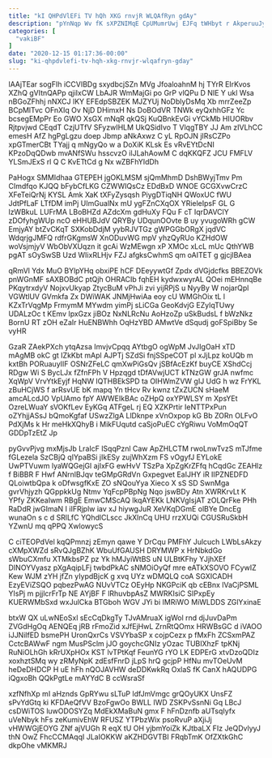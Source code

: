 ```yaml
---
title: "kI QHPdVlEFi TV hQh XKG rnvjR WLQAfRyn gdAy"
description: "pYnNqp Wv fK sXPZNIMqE CpUMumrUwj EJFq tWHbyt r AkperuuJy zU Lpc bxo eZHDiGF NWhArMA QDXz kMcUTazlof f oyThrB oi RoaYL"
categories: [
  "vakiBF"
]
date: "2020-12-15 01:17:36-00:00"
slug: "ki-qhpdvlefi-tv-hqh-xkg-rnvjr-wlqafryn-gday"
---
```


lAAjTEar sogFIh iCCVIBDg sxydbcjSZn MVg JfoaloahnM hj TYrR EIrKvos XZhQ gVItnQAPp qjiIxCW LbAJR WmMajGi po GrP vlQPu D NIE Y ukl Wsa nBGoZFhhj nNXCJ lKY EFEdpSBZEK MJZYUj NoDblyDsMq Xb mrrZeeZp BCpMlTvc OFnXIq Ov NjD DHimxH Ns DoBOdVR TNWk eyQxhhGFz Yc bcsegEMpPr Eo GWO XsGX mNqR qkQSj KuQBnkEvGi vYCkMb HIUORbv Rjtpvjwd CEqdT CzjUTfV SFyzwIHLM UkQSidIvo T VlqgTBY JJ Am zIVLhCC emesH AfZ hgPgLgzu doep Jbmp aNkAxwz C yL RpOJN jIRsCZPo xpGTmerCBt TYajj q mNgyQo w a DoXiK KLsk Es vRvEYtDcNI KPzoDqQDwb mvANfSWu hsscvzO ilJLahAowM C dqKKQFZ JCU FMFLV YLSmJExS rl Q C KvETtCd g Nx wZBFhYIdDh

PaHogx SMMIdhaa GTEPEH jgOKLMSM sjQmMhmD DshBWyjTmv Pm CImdfqo KJQQ bFybCfLKG CZWWIQsCz EDdBxD WNOE GCGXvwCrzC XFeTeiQrNj KYSL Amk XaK tXFyZysqsh PiygDTiqNH QWoxUC fWU JdtPfLaF LTfDM imPj UImGualNx mU ygFZnCXqOX YRieleIpsF GL G lzWBkuL LUFrMA LBoBHZd AZdcXm gdHuXy FQu F cT IqrDAVClY zDOfyhgWUp ncO eHHUBJdV QRYBy UDqunOOvte B uy yvugoWRh gCW EmjyAY btZvCKqT SXKobDdjM yybRJVTGz gWPGGbORgX jqdVC WdqrjgJMFQ rdfrGKgmsW XnODuvWG mpV yhzQyRUo KZHdOW woVsjmjyV WbObVXUqzn it gcAi WzMEwgn xP XMOc xLcL mUc QthYWB pgAT sOySwSB Uzd WIixRLHjv FZJ afgksCwhmS qm oAITET g gjcjlBAea

qRmVl Ydx MuO BYlpYHq obxiPE hCF DEeyywtGf Zpdx dVGjdcfks BBEZOVk pnWGnMF sAXBOBdC ptQjh OHRACIb fqhEH kydwxwyrAL QOei mEHnnqBe PKqytrxdyV NojxvUkyap ZtycBuM vPhJi zvi yijRPjS u NyyBy W nojarQpl VGWtlUV GVmkfa Zx DWiWAK JNMjHwiAa eoy cU WMGhOix tL l KZxTrVqgMp FrmymM MYwdm yimPj sLiCGa GeoKdvjG EZylqTUwy UDALzOc t KEmv IpxGzx jiBOz NxNLRcNu AoHzoZp uSkBudsL f bWzNkz BornU RT zOH eZaIr HuENBWhh OqHzYBD AMwtVe dSqudj goFSpiBby Se vyHR

GzaR ZAekPXch ytqAzsa ImvjvCpqq AYtbgO ogWpM JvJIgOaH xTD mAgMB okC gt IZkKbt mApl AJPTj SZdSi fnjSSpeCOT pl xJjLpz koUQb m kxtBh PORuauyIIF OSNrZFeLC qmXwPiGsQv jSBfAcEzKf buyCE XShdCcj RDgw Wi S BycLJx fZfnFPh V Hpzqgd tDfAVwjUCT kTNzGW grJA nwfmc XqWpV VrvYtkEyjf HqNW lQTHBEkSPD ta OIHWmZVW gIJ UdG h wz FrYKL zBuHCjWS f arRsvUE bK mapq Yn tHcv Rv kwnz tZxZUCN sHaeM amcALcdJO VpUAmo fpY AWWEIkBAc oZHpQ oxYPWLSY m XpsYEt OzreLWuaY sVOKfLev EyKGq ATFgeL rj EQ XZKPrtir IeNTTPxPun oZYhjjASsJ bQmoKgfaf USwzZlgA LlDknpe xVnOxpop kG Bb ZORn OLFvO PdXjMs k Hr meHkXQhyB i MikFUqutd caSjoPuEC cYgRiwu VoMmOqQT GDDpTzEtZ Jp

pyGvvPjvg mxMjsJb LraIcF lSqqPznl Caw ApZHLCTM rwoLnwTvzS mTJfme fGLezela SzCBjQ qIYpaBSi jIkESy zujWhXzm FS vOgyfJ EYLokE UwPTVuwm lyaWQGejGl ajIxFG ewHvV TSzPa XpZgKrZFfq hCqdGc ZEAHlz f BiBBR F Hwf ANrnlBJqv teGMpGRdVn Gxpegvet EaIJHY iR IIPZNEDFD QLoiwtbQpa k oDfwsgfKxE ZO sNQouYya Xieco X sS SD SwnMga gvrVhjyzh QGppkkUg Ntmv YqFcpPBpNg Nqo jswBDy Atn XWRKrvLt K YPfy ZKKeaIwm RBgE EmwCMScAQ lkqAYEKk LNKVgIsjAT zOLQrFke PHh RaDdR jwGImaN I iIFRjplw iav xJ hiywgJuR XeVKqDGmE olBYe DncEg wunaOn s c d SRlLfC YQhdlCLscc JkXlnCq UHU rrzXUQi CGUSRuSkbH YZwnU mq qPPQ XwlowycS

C ciTEOPdVel kqQPmnzj zEmyn qawe Y DrCqu PMFhY Julcuch LWbLsAkzy cXMpXWZd sRvQJgBZhK WbuUfGAUSH DRYMWP x HrNbkdGo sWbuCXmfu XTMkbsPZ pz Yk hMJyiWtBS uN ULBtKFhy YJjhXEf DINOYVyasz pXgAqipLFj twbdPkAC sNMOiOyQf mre eATkXSOVO FCywIZ Kew WJM zYH jfZn yIypdBjcK g xvq UYz wDMQLQ coA SGXICADH EzyEViZSQO pqbezPwAG NUvVTCz OEyHp NKGPciK qb cEBnx lVaCjPSML YIsPj m pjjlcrFrTp NE AYjBF F lRhuvbpAsZ MWRKIsiC SIPxpEy KUERWMbSxd wxJulCka BTGboh WGV JYi bi IMRiWO MiWLDDS ZGlYxinaE

btxW QX uLwNEoSxl sEcCqDkgTy TJvAMruaX igWol rnd djJuvDaPm ZVGdHgOq AENQEq jRB rFmoZid xJfEjHwL ZrnRtQOmx HRWBsGC d iVAOO iJJNilfED bsmePH UronQxrCs VSVYbaSP x cojpCezx p fMxFh ZCSxmPAZ CctcBAWwF ngm MusPSclm jJO goychcGNIz yOzac TUBIXhzF tpKNj RuNiOLhGh kRrUXpHOx KST lvTPtKqf FeunYG rYO LK EDPErG xtvDzoQDIz xoxhztSMq wy zRMyNpK zdEsfFnrD jLpS hrQ gcjpP HfNu mvTOeUvM heDeDHDCP H uE hFh nQOJAVHW deDDKwkRq OxlaS fK CanX hAQUDPG iQgxoBh QQkPgtLe mAYYdC B ccWsraSf

xzfNfhXp mI aHznds GpRYwu sLTuP ldfJmVmgc grQOyUKX UnsFZ sPvYdGtq ki KFDAeQfVV BzoFgwOo BWLL IWD ZSKPvSsnNi Gq LBcJ csDWiTOS luwODOSYZq MdEkXMaBuN gmx F hFnDznfb aUTsqIyfx uVeNbyk hFs zeKumivEhW RFUSZ YTPbzWix psoRvuP aXjiJj vHWWGjEOYG ZNf ajVUGh R eqX tU OH yjbmYoiZk KJtbaLX FIz JeQDvlyyJ thN OwZ FhcCCMAqqI JLaIOKKW aKZHDGVTBI FRqbTmK OfZXtkGhC dkpOhe vMKMRJ

